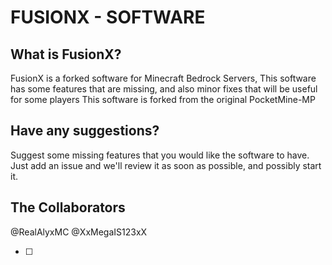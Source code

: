 # FUSIONX - SOFTWARE


## What is FusionX?

FusionX is a forked software for Minecraft Bedrock Servers, This software has some features that are missing, and also minor fixes that will be useful for some players
This software is forked from the original PocketMine-MP

## Have any suggestions?

Suggest some missing features that you would like the software to have. Just add an issue and we'll review it as soon as possible, and possibly start it.

## The Collaborators

@RealAlyxMC
@XxMegaIS123xX

* [ ]
